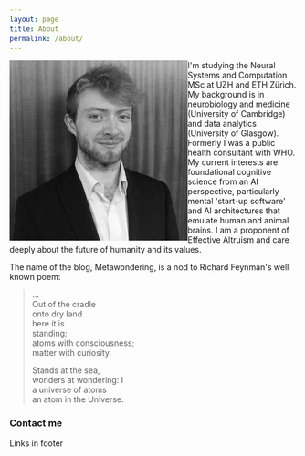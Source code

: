 ```yaml
---
layout: page
title: About
permalink: /about/
---
```


<img align="left" src="/images/jpegleebw.jpg">

I'm studying the Neural Systems and Computation MSc at UZH and ETH Zürich. My background is in neurobiology and medicine (University of Cambridge) and data analytics (University of Glasgow). Formerly I was a public health consultant with WHO. My current interests are foundational cognitive science from an AI perspective, particularly mental 'start-up software' and AI architectures that emulate human and animal brains. I am a proponent of Effective Altruism and care deeply about the future of humanity and its values. 

The name of the blog, Metawondering, is a nod to Richard Feynman's well known poem:

> ...  
> Out of the cradle  
> onto dry land  
> here it is  
> standing:  
> atoms with consciousness;  
> matter with curiosity.  
>
> Stands at the sea,  
> wonders at wondering: I  
> a universe of atoms  
> an atom in the Universe.

### Contact me

Links in footer
